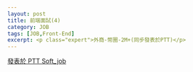 ```yaml
---
layout: post
title: 前端面試(4)
category: JOB
tags: [JOB,Front-End]
excerpt: <p class="expert">外商-幣圈-2M+(同步發表於PTT)</p>
---
```

[發表於 PTT Soft_job](https://www.ptt.cc/bbs/Soft_Job/M.1629116047.A.E66.html)
